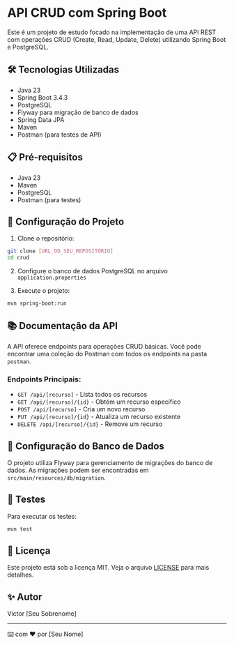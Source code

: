 # API CRUD com Spring Boot

Este é um projeto de estudo focado na implementação de uma API REST com operações CRUD (Create, Read, Update, Delete) utilizando Spring Boot e PostgreSQL.

## 🛠 Tecnologias Utilizadas

- Java 23
- Spring Boot 3.4.3
- PostgreSQL
- Flyway para migração de banco de dados
- Spring Data JPA
- Maven
- Postman (para testes de API)

## 📋 Pré-requisitos

- Java 23
- Maven
- PostgreSQL
- Postman (para testes)

## 🚀 Configuração do Projeto

1. Clone o repositório:
```bash
git clone [URL_DO_SEU_REPOSITÓRIO]
cd crud
```

2. Configure o banco de dados PostgreSQL no arquivo `application.properties`

3. Execute o projeto:
```bash
mvn spring-boot:run
```

## 📚 Documentação da API

A API oferece endpoints para operações CRUD básicas. Você pode encontrar uma coleção do Postman com todos os endpoints na pasta `postman`.

### Endpoints Principais:

- `GET /api/[recurso]` - Lista todos os recursos
- `GET /api/[recurso]/{id}` - Obtém um recurso específico
- `POST /api/[recurso]` - Cria um novo recurso
- `PUT /api/[recurso]/{id}` - Atualiza um recurso existente
- `DELETE /api/[recurso]/{id}` - Remove um recurso

## 🔧 Configuração do Banco de Dados

O projeto utiliza Flyway para gerenciamento de migrações do banco de dados. As migrações podem ser encontradas em `src/main/resources/db/migration`.

## 🧪 Testes

Para executar os testes:
```bash
mvn test
```

## 📝 Licença

Este projeto está sob a licença MIT. Veja o arquivo [LICENSE](LICENSE) para mais detalhes.

## ✨ Autor

Victor [Seu Sobrenome]

---
⌨️ com ❤️ por [Seu Nome] 